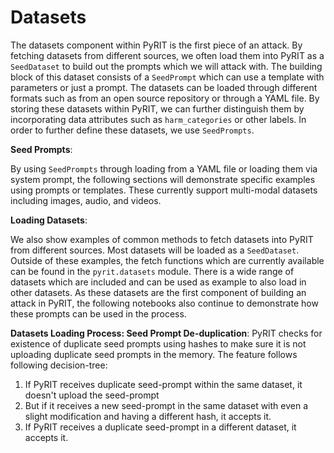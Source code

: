 # Datasets

The datasets component within PyRIT is the first piece of an attack. By fetching datasets from different sources, we often load them into PyRIT as a `SeedDataset` to build out the prompts which we will attack with. The building block of this dataset consists of a `SeedPrompt` which can use a template with parameters or just a prompt. The datasets can be loaded through different formats such as from an open source repository or through a YAML file. By storing these datasets within PyRIT, we can further distinguish them by incorporating data attributes such as `harm_categories` or other labels. In order to further define these datasets, we use `SeedPrompts`.

**Seed Prompts**:

By using `SeedPrompts` through loading from a YAML file or loading them via system prompt, the following sections will demonstrate specific examples using prompts or templates. These currently support multi-modal datasets including images, audio, and videos.

**Loading Datasets**:

We also show examples of common methods to fetch datasets into PyRIT from different sources. Most datasets will be loaded as a `SeedDataset`. Outside of these examples, the fetch functions which are currently available can be found in the `pyrit.datasets` module. There is a wide range of datasets which are included and can be used as example to also load in other datasets. As these datasets are the first component of building an attack in PyRIT, the following notebooks also continue to demonstrate how these prompts can be used in the process.

**Datasets Loading Process: Seed Prompt De-duplication**:
PyRIT checks for existence of duplicate seed prompts using hashes to make sure it is not uploading duplicate seed prompts in the memory. The feature follows following decision-tree:

1. If PyRIT receives duplicate seed-prompt within the same dataset, it doesn't upload the seed-prompt
2. But if it receives a new seed-prompt in the same dataset with even a slight modification and having a different hash, it accepts it.
3. If PyRIT receives a duplicate seed-prompt in a different dataset, it accepts it.
